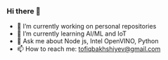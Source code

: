 ### Hi there 👋

<!--
**TofigBakhshiyev/TofigBakhshiyev** is a ✨ _special_ ✨ repository because its `README.md` (this file) appears on your GitHub profile.

Here are some ideas to get you started:
-->
- 🔭 I’m currently working on personal repositories
- 🌱 I’m currently learning AI/ML and IoT  
- 💬 Ask me about Node js, Intel OpenVINO, Python
- 📫 How to reach me: tofiqbakhshiyev@gmail.com 

